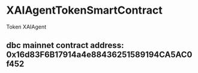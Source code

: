 # XAIAgentTokenSmartContract
Token XAIAgent 

## dbc mainnet contract address: 0x16d83F6B17914a4e88436251589194CA5AC0f452